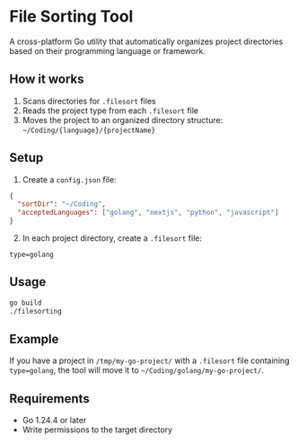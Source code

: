 # File Sorting Tool

A cross-platform Go utility that automatically organizes project directories based on their programming language or framework.

## How it works

1. Scans directories for `.filesort` files
2. Reads the project type from each `.filesort` file
3. Moves the project to an organized directory structure: `~/Coding/{language}/{projectName}`

## Setup

1. Create a `config.json` file:

```json
{
  "sortDir": "~/Coding",
  "acceptedLanguages": ["golang", "nextjs", "python", "javascript"]
}
```

2. In each project directory, create a `.filesort` file:

```
type=golang
```

## Usage

```bash
go build
./filesorting
```

## Example

If you have a project in `/tmp/my-go-project/` with a `.filesort` file containing `type=golang`, the tool will move it to `~/Coding/golang/my-go-project/`.

## Requirements

- Go 1.24.4 or later
- Write permissions to the target directory
